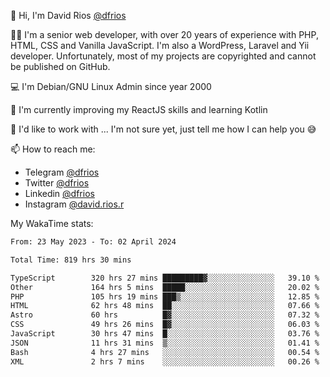 👋 Hi, I'm David Rios [@dfrios](https://github.com/dfrios)

👨‍💻 I'm a senior web developer, with over 20 years of experience with PHP, HTML, CSS and Vanilla JavaScript. I'm also a WordPress, Laravel and Yii developer. Unfortunately, most of my projects are copyrighted and cannot be published on GitHub.

💻 I'm Debian/GNU Linux Admin since year 2000

🌱 I'm currently improving my ReactJS skills and learning Kotlin

💞️ I'd like to work with ... I'm not sure yet, just tell me how I can help you 😅


📫 How to reach me:
* Telegram [@dfrios](https://t.me/dfrios)
* Twitter [@dfrios](https://twitter.com/dfrios)
* Linkedin [@dfrios](https://linkedin.com/in/dfrios)
* Instagram [@david.rios.r](https://instagram.com/david.rios.r)



My WakaTime stats:
<!--START_SECTION:waka-->

```txt
From: 23 May 2023 - To: 02 April 2024

Total Time: 819 hrs 30 mins

TypeScript        320 hrs 27 mins █████████▓░░░░░░░░░░░░░░░   39.10 %
Other             164 hrs 5 mins  █████░░░░░░░░░░░░░░░░░░░░   20.02 %
PHP               105 hrs 19 mins ███▒░░░░░░░░░░░░░░░░░░░░░   12.85 %
HTML              62 hrs 48 mins  ██░░░░░░░░░░░░░░░░░░░░░░░   07.66 %
Astro             60 hrs          █▓░░░░░░░░░░░░░░░░░░░░░░░   07.32 %
CSS               49 hrs 26 mins  █▓░░░░░░░░░░░░░░░░░░░░░░░   06.03 %
JavaScript        30 hrs 47 mins  █░░░░░░░░░░░░░░░░░░░░░░░░   03.76 %
JSON              11 hrs 31 mins  ▒░░░░░░░░░░░░░░░░░░░░░░░░   01.41 %
Bash              4 hrs 27 mins   ░░░░░░░░░░░░░░░░░░░░░░░░░   00.54 %
XML               2 hrs 7 mins    ░░░░░░░░░░░░░░░░░░░░░░░░░   00.26 %
```

<!--END_SECTION:waka-->
